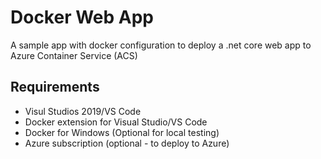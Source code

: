 # Docker Web App

A sample app with docker configuration to deploy a .net core web app to Azure Container Service (ACS)

## Requirements 

* Visul Studios 2019/VS Code
* Docker extension for Visual Studio/VS Code
* Docker for Windows (Optional for local testing)
* Azure subscription (optional - to deploy to Azure)
